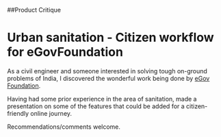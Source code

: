 ##Product Critique
# Urban sanitation - Citizen workflow for eGovFoundation
As a civil engineer and someone interested in solving tough on-ground problems of India, I discovered the wonderful work being done by [eGov Foundation](https://egov.org.in/).

Having had some prior experience in the area of sanitation, made a presentation on some of the features that could be added for a citizen-friendly online journey.

Recommendations/comments welcome.
